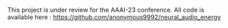 This project is under review for the AAAI-23 conference.
All code is available here : https://github.com/anonymous9992/neural_audio_energy
